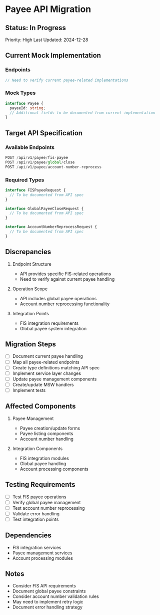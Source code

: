 # Payee API Migration

## Status: In Progress
Priority: High
Last Updated: 2024-12-28

## Current Mock Implementation

### Endpoints
```typescript
// Need to verify current payee-related implementations
```

### Mock Types
```typescript
interface Payee {
  payeeId: string;
  // Additional fields to be documented from current implementation
}
```

## Target API Specification

### Available Endpoints
```typescript
POST /api/v1/payee/fis-payee
POST /api/v1/payee/global/close
POST /api/v1/payee/account-number-reprocess
```

### Required Types
```typescript
interface FISPayeeRequest {
  // To be documented from API spec
}

interface GlobalPayeeCloseRequest {
  // To be documented from API spec
}

interface AccountNumberReprocessRequest {
  // To be documented from API spec
}
```

## Discrepancies
1. Endpoint Structure
   - API provides specific FIS-related operations
   - Need to verify against current payee handling

2. Operation Scope
   - API includes global payee operations
   - Account number reprocessing functionality

3. Integration Points
   - FIS integration requirements
   - Global payee system integration

## Migration Steps
- [ ] Document current payee handling
- [ ] Map all payee-related endpoints
- [ ] Create type definitions matching API spec
- [ ] Implement service layer changes
- [ ] Update payee management components
- [ ] Create/update MSW handlers
- [ ] Implement tests

## Affected Components
1. Payee Management
   - Payee creation/update forms
   - Payee listing components
   - Account number handling

2. Integration Components
   - FIS integration modules
   - Global payee handling
   - Account processing components

## Testing Requirements
- [ ] Test FIS payee operations
- [ ] Verify global payee management
- [ ] Test account number reprocessing
- [ ] Validate error handling
- [ ] Test integration points

## Dependencies
- FIS integration services
- Payee management services
- Account processing modules

## Notes
- Consider FIS API requirements
- Document global payee constraints
- Consider account number validation rules
- May need to implement retry logic
- Document error handling strategy
